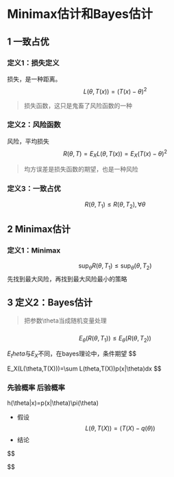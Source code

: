 # Minimax估计和Bayes估计

## 1 一致占优
### 定义1：损失定义
损失，是一种距离。
$$
L(\theta,T(x))=(T(x)-\theta)^2
$$

> 损失函数，这只是鬼畜了风险函数的一种
### 定义2：风险函数
风险，平均损失
$$
R(\theta,T)=E_XL(\theta,T(x))=E_X(T(x)-\theta)^2
$$

> 均方误差是损失函数的期望，也是一种风险

### 定义3：一致占优

$$
R(\theta,T_1)\leq R(\theta,T_2),\forall \theta
$$

## 2 Minimax估计
### 定义1：Minimax
$$
\sup_\theta R(\theta,T_1)\leq \sup_\theta(\theta,T_2)
$$
先找到最大风险，再找到最大风险最小的策略

## 3 定义2：Bayes估计
> 把参数\theta当成随机变量处理
### 

$$
E_\theta(R(\theta,T_1))\leq E_\theta(R(\theta,T_2))
$$

$E_theta$与$E_X$不同，在bayes理论中，条件期望
$$

E_X(L(\theta,T(X)))=\sum L(theta,T(X))p(x|\theta)dx
$$

### 先验概率 后验概率
h(\theta|x)=p(x|\theta)\pi(\theta)

* 假设
$$
L(\theta,T(X))=(T(X)-q(\theta))
$$
* 结论


$$

$$